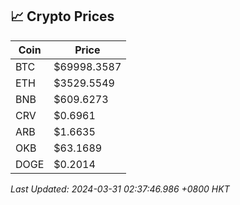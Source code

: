 ## 📈 Crypto Prices

| Coin | Price |
| ---- | ----- |
| BTC | $69998.3587 |
| ETH | $3529.5549 |
| BNB | $609.6273 |
| CRV | $0.6961 |
| ARB | $1.6635 |
| OKB | $63.1689 |
| DOGE | $0.2014 |

_Last Updated: 2024-03-31 02:37:46.986 +0800 HKT_